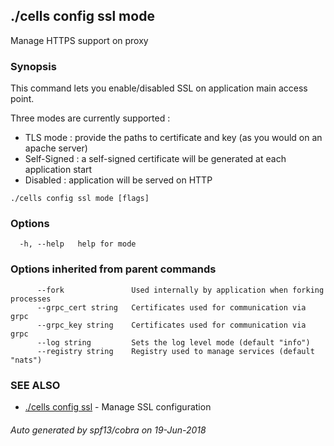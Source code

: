 ## ./cells config ssl mode

Manage HTTPS support on proxy

### Synopsis


This command lets you enable/disabled SSL on application main access point.

Three modes are currently supported :
- TLS mode : provide the paths to certificate and key (as you would on an apache server)
- Self-Signed : a self-signed certificate will be generated at each application start
- Disabled : application will be served on HTTP



```
./cells config ssl mode [flags]
```

### Options

```
  -h, --help   help for mode
```

### Options inherited from parent commands

```
      --fork               Used internally by application when forking processes
      --grpc_cert string   Certificates used for communication via grpc
      --grpc_key string    Certificates used for communication via grpc
      --log string         Sets the log level mode (default "info")
      --registry string    Registry used to manage services (default "nats")
```

### SEE ALSO

* [./cells config ssl](./cells_config_ssl.md)	 - Manage SSL configuration

###### Auto generated by spf13/cobra on 19-Jun-2018
